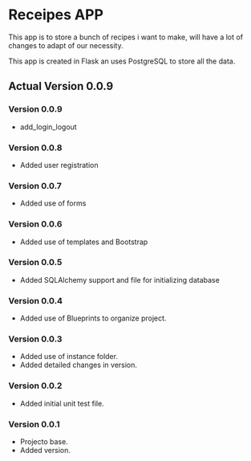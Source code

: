 # Receipes APP

This app is to store a bunch of recipes i want to make, will have a lot of changes to adapt of our necessity.

This app is created in Flask an uses PostgreSQL to store all the data.

## Actual Version 0.0.9

### Version 0.0.9

* add_login_logout

### Version 0.0.8

* Added user registration

### Version 0.0.7

* Added use of forms

### Version 0.0.6

* Added use of templates and Bootstrap

### Version 0.0.5

* Added SQLAlchemy support and file for initializing database

### Version 0.0.4

* Added use of Blueprints to organize project.

### Version 0.0.3

* Added use of instance folder.
* Added detailed changes in version.

### Version 0.0.2

* Added initial unit test file.

### Version 0.0.1

* Projecto base.
* Added version.

